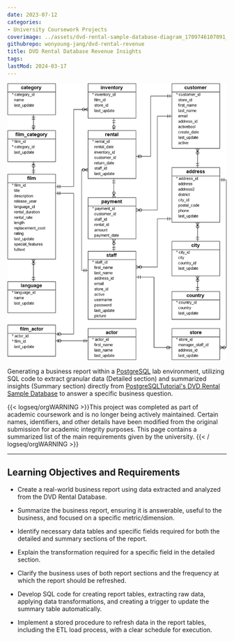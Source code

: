```yaml
---
date: 2023-07-12
categories:
- University Coursework Projects
coverimage: ../assets/dvd-rental-sample-database-diagram_1709746107091_0.png
githubrepo: wonyoung-jang/dvd-rental-revenue
title: DVD Rental Database Revenue Insights
tags:
lastMod: 2024-03-17
---
```

![dvd-rental-sample-database-diagram.png](/assets/dvd-rental-sample-database-diagram_1709746107091_0.png)

Generating a business report within a [PostgreSQL](https://www.postgresql.org/) lab environment, utilizing SQL code to extract granular data (Detailed section) and summarized insights (Summary section) directly from [PostgreSQLTutorial's DVD Rental Sample Database](https://www.postgresqltutorial.com/postgresql-getting-started/postgresql-sample-database/) to answer a specific business question.

{{< logseq/orgWARNING >}}This project was completed as part of academic coursework and is no longer being actively maintained. Certain names, identifiers, and other details have been modified from the original submission for academic integrity purposes. This page contains a summarized list of the main requirements given by the university.
{{< / logseq/orgWARNING >}}

---

## Learning Objectives and Requirements

  + Create a real-world business report using data extracted and analyzed from the DVD Rental Database.

  + Summarize the business report, ensuring it is answerable, useful to the business, and focused on a specific metric/dimension.

  + Identify necessary data tables and specific fields required for both the detailed and summary sections of the report.

  + Explain the transformation required for a specific field in the detailed section.

  + Clarify the business uses of both report sections and the frequency at which the report should be refreshed.

  + Develop SQL code for creating report tables, extracting raw data, applying data transformations, and creating a trigger to update the summary table automatically.

  + Implement a stored procedure to refresh data in the report tables, including the ETL load process, with a clear schedule for execution.
